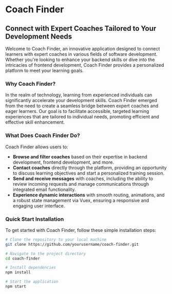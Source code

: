 # Coach Finder
## Connect with Expert Coaches Tailored to Your Development Needs

Welcome to Coach Finder, an innovative application designed to connect learners with expert coaches in various fields of software development. Whether you're looking to enhance your backend skills or dive into the intricacies of frontend development, Coach Finder provides a personalized platform to meet your learning goals.

### Why Coach Finder?
In the realm of technology, learning from experienced individuals can significantly accelerate your development skills. Coach Finder emerged from the need to create a seamless bridge between expert coaches and eager learners. Our goal is to facilitate accessible, targeted learning experiences that are tailored to individual needs, promoting efficient and effective skill enhancement.

### What Does Coach Finder Do?
Coach Finder allows users to:
- **Browse and filter coaches** based on their expertise in backend development, frontend development, and more.
- **Contact coaches** directly through the platform, providing an opportunity to discuss learning objectives and start a personalized training session.
- **Send and receive messages** with coaches, including the ability to review incoming requests and manage communications through integrated email functionality.
- **Experience dynamic interactions** with smooth routing, animations, and a robust state management via Vuex, ensuring a responsive and engaging user interface.

### Quick Start Installation
To get started with Coach Finder, follow these simple installation steps:

```bash
# Clone the repository to your local machine
git clone https://github.com/yourusername/coach-finder.git

# Navigate to the project directory
cd coach-finder

# Install dependencies
npm install

# Start the application
npm start
